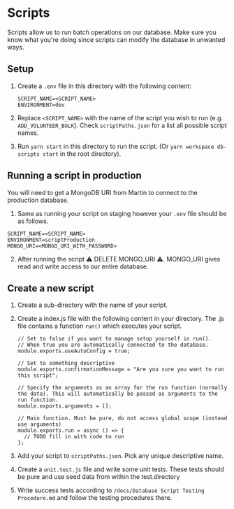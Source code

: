 # Scripts

Scripts allow us to run batch operations on our database. Make sure you know what you're doing since scripts can modify the database in unwanted ways.

## Setup

1. Create a `.env` file in this directory with the following content:

   ```
   SCRIPT_NAME=<SCRIPT_NAME>
   ENVIRONMENT=dev
   ```

2. Replace `<SCRIPT_NAME>` with the name of the script you wish to run (e.g. `ADD_VOLUNTEER_BULK`).
   Check `scriptPaths.json` for a list all possible script names.

3. Run `yarn start` in this directory to run the script. (Or `yarn workspace db-scripts start` in the root directory).

## Running a script in production

You will need to get a MongoDB URI from Martin to connect to the production database.

1. Same as running your script on staging however your `.env` file should be as follows.

```
SCRIPT_NAME=<SCRIPT_NAME>
ENVIRONMENT=scriptProduction
MONGO_URI=<MONGO_URI_WITH_PASSWORD>
```

2. After running the script :warning: DELETE MONGO_URI :warning:. MONGO_URI gives read and write access to our entire database.

## Create a new script

1. Create a sub-directory with the name of your script.

2. Create a index.js file with the following content in your directory.
   The .js file contains a function `run()` which executes your script.

   ```
   // Set to false if you want to manage setup yourself in run().
   // When true you are automatically connected to the database.
   module.exports.useAutoConfig = true;

   // Set to something descriptive
   module.exports.confirmationMessage = "Are you sure you want to run this script";

   // Specify the arguments as an array for the run function (normally the data). This will automatically be passed as arguments to the run function.
   module.exports.arguments = [];

   // Main function. Must be pure, do not access global scope (instead use arguments)
   module.exports.run = async () => {
     // TODO fill in with code to run
   };
   ```

3. Add your script to `scriptPaths.json`. Pick any unique descriptive name.

4. Create a `unit.test.js` file and write some unit tests. These tests should be pure and use seed data from within the test.directory

5. Write success tests according to `/docs/Database Script Testing Procedure.md` and follow the testing procedures there.